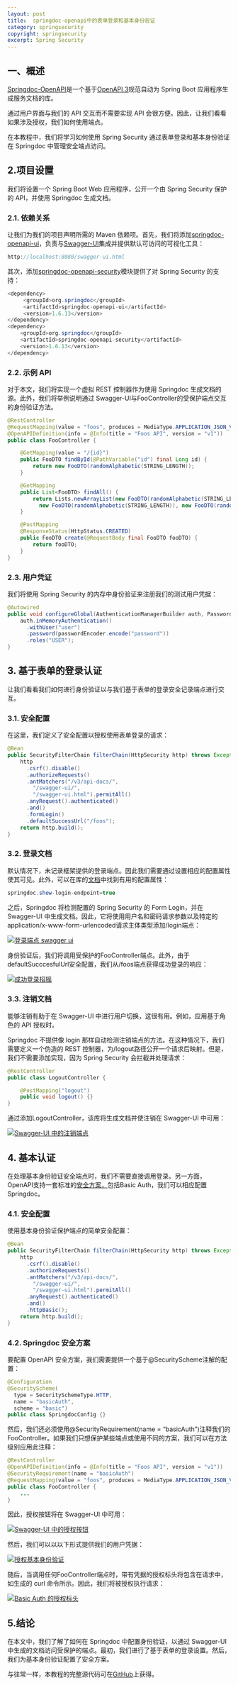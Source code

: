 ```yaml
---
layout: post
title:  springdoc-openapi中的表单登录和基本身份验证
category: springsecurity
copyright: springsecurity
excerpt: Spring Security
---
```


## 一、概述

[Springdoc-OpenAPI](https://springdoc.org/)是一个基于[OpenAPI 3](https://spec.openapis.org/oas/latest.html)规范自动为 Spring Boot 应用程序生成服务文档的库。

通过用户界面与我们的 API 交互而不需要实现 API 会很方便。因此，让我们看看如果涉及授权，我们如何使用端点。

在本教程中，我们将学习如何使用 Spring Security 通过表单登录和基本身份验证在 Springdoc 中管理安全端点访问。

## 2.项目设置

我们将设置一个 Spring Boot Web 应用程序，公开一个由 Spring Security 保护的 API，并使用 Springdoc 生成文档。

### 2.1. 依赖关系

让我们为我们的项目声明所需的 Maven 依赖项。首先，我们将添加[springdoc-openapi-ui](https://search.maven.org/artifact/org.springdoc/springdoc-openapi-ui/1.6.13/jar)，负责与[Swagger-UI](https://swagger.io/tools/swagger-ui/)集成并提供默认可访问的可视化工具：

```java
http://localhost:8080/swagger-ui.html
```

其次，添加[springdoc-openapi-security](https://search.maven.org/artifact/org.springdoc/springdoc-openapi-security/1.6.13/jar)模块提供了对 Spring Security 的支持：

```java
<dependency>
     <groupId>org.springdoc</groupId>
     <artifactId>springdoc-openapi-ui</artifactId>
     <version>1.6.13</version>
</dependency>
<dependency>
    <groupId>org.springdoc</groupId>
    <artifactId>springdoc-openapi-security</artifactId>
    <version>1.6.13</version>
</dependency>
```

### 2.2. 示例 API

对于本文，我们将实现一个虚拟 REST 控制器作为使用 Springdoc 生成文档的源。此外，我们将举例说明通过 Swagger-UI与FooController的受保护端点交互的身份验证方法。

```java
@RestController
@RequestMapping(value = "foos", produces = MediaType.APPLICATION_JSON_VALUE)
@OpenAPIDefinition(info = @Info(title = "Foos API", version = "v1"))
public class FooController {

    @GetMapping(value = "/{id}")
    public FooDTO findById(@PathVariable("id") final Long id) {
        return new FooDTO(randomAlphabetic(STRING_LENGTH));
    }

    @GetMapping
    public List<FooDTO> findAll() {
        return Lists.newArrayList(new FooDTO(randomAlphabetic(STRING_LENGTH)),
          new FooDTO(randomAlphabetic(STRING_LENGTH)), new FooDTO(randomAlphabetic(STRING_LENGTH)));
    }

    @PostMapping
    @ResponseStatus(HttpStatus.CREATED)
    public FooDTO create(@RequestBody final FooDTO fooDTO) {
        return fooDTO;
    }
}
```

### 2.3. 用户凭证

我们将使用 Spring Security 的内存中身份验证来注册我们的测试用户凭据：

```java
@Autowired
public void configureGlobal(AuthenticationManagerBuilder auth, PasswordEncoder passwordEncoder) throws Exception {
    auth.inMemoryAuthentication()
      .withUser("user")
      .password(passwordEncoder.encode("password"))
      .roles("USER");
}
```

## 3. 基于表单的登录认证

让我们看看我们如何进行身份验证以与我们基于表单的登录安全记录端点进行交互。

### 3.1. 安全配置

在这里，我们定义了安全配置以授权使用表单登录的请求：

```java
@Bean
public SecurityFilterChain filterChain(HttpSecurity http) throws Exception {
    http
      .csrf().disable()
      .authorizeRequests()
      .antMatchers("/v3/api-docs/",
        "/swagger-ui/",
        "/swagger-ui.html").permitAll()
      .anyRequest().authenticated()
      .and()
      .formLogin()
      .defaultSuccessUrl("/foos");
    return http.build();
}
```

### 3.2. 登录文档

默认情况下，未记录框架提供的登录端点。因此我们需要通过设置相应的配置属性使其可见。此外，可以在库的[文档](https://springdoc.org/#springdoc-openapi-core-properties)中找到有用的配置属性：

```java
springdoc.show-login-endpoint=true
```

之后，Springdoc 将检测配置的 Spring Security 的 Form Login，并在 Swagger-UI 中生成文档。因此，它将使用用户名和密码请求参数以及特定的application/x-www-form-urlencoded请求主体类型添加/login端点：

[![登录端点 swagger ui](https://www.baeldung.com/wp-content/uploads/2022/12/2_login-endpoint-swagger-ui.png)](https://www.baeldung.com/wp-content/uploads/2022/12/2_login-endpoint-swagger-ui.png)

身份验证后，我们将调用受保护的FooController端点。此外，由于defaultSucccesfulUrl安全配置，我们从/foos端点获得成功登录的响应：

[![成功登录招摇](https://www.baeldung.com/wp-content/uploads/2022/12/2_successful-login-swagger.png)](https://www.baeldung.com/wp-content/uploads/2022/12/2_successful-login-swagger.png)

### 3.3. 注销文档

能够注销有助于在 Swagger-UI 中进行用户切换，这很有用。例如，应用基于角色的 API 授权时。

Springdoc 不提供像 login 那样自动检测注销端点的方法。在这种情况下，我们需要定义一个伪造的 REST 控制器，为/logout路径公开一个请求后映射。但是，我们不需要添加实现，因为 Spring Security 会拦截并处理请求：

```java
@RestController
public class LogoutController {

    @PostMapping("logout")
    public void logout() {}
}
```

通过添加LogoutController，该库将生成文档并使注销在 Swagger-UI 中可用：

[![Swagger-UI 中的注销端点](https://www.baeldung.com/wp-content/uploads/2022/12/2_logout-controller-endpoint-swagger-ui.png)](https://www.baeldung.com/wp-content/uploads/2022/12/2_logout-controller-endpoint-swagger-ui.png)

## 4. 基本认证

在处理基本身份验证安全端点时，我们不需要直接调用登录。另一方面，OpenAPI支持一套标准的[安全方案，](https://swagger.io/docs/specification/authentication/)包括Basic Auth，我们可以相应配置Springdoc。

### 4.1. 安全配置

使用基本身份验证保护端点的简单安全配置：

```java
@Bean
public SecurityFilterChain filterChain(HttpSecurity http) throws Exception {
    http
      .csrf().disable()
      .authorizeRequests()
      .antMatchers("/v3/api-docs/",
        "/swagger-ui/",
        "/swagger-ui.html").permitAll()
      .anyRequest().authenticated()
      .and()
      .httpBasic();
    return http.build();
}
```

### 4.2. Springdoc 安全方案

要配置 OpenAPI 安全方案，我们需要提供一个基于@SecurityScheme注解的配置：

```java
@Configuration
@SecurityScheme(
  type = SecuritySchemeType.HTTP,
  name = "basicAuth",
  scheme = "basic")
public class SpringdocConfig {}
```

然后，我们还必须使用@SecurityRequirement(name = “basicAuth”)注释我们的FooController。如果我们只想保护某些端点或使用不同的方案，我们可以在方法级别应用此注释：

```java
@RestController
@OpenAPIDefinition(info = @Info(title = "Foos API", version = "v1"))
@SecurityRequirement(name = "basicAuth")
@RequestMapping(value = "foos", produces = MediaType.APPLICATION_JSON_VALUE)
public class FooController {
    ...
}
```

因此，授权按钮将在 Swagger-UI 中可用：

[![Swagger-UI 中的授权按钮](https://www.baeldung.com/wp-content/uploads/2022/12/2_authorize-button-swagger-ui.png)](https://www.baeldung.com/wp-content/uploads/2022/12/2_authorize-button-swagger-ui.png)

然后，我们可以以以下形式提供我们的用户凭据：

[![授权基本身份验证](https://www.baeldung.com/wp-content/uploads/2022/12/2_basic-authentication-form-swagger.png)](https://www.baeldung.com/wp-content/uploads/2022/12/2_basic-authentication-form-swagger.png)

随后，当调用任何FooController端点时，带有凭据的授权标头将包含在请求中，如生成的 curl 命令所示。因此，我们将被授权执行请求：

[![Basic Auth 的授权标头](https://www.baeldung.com/wp-content/uploads/2022/12/2_authorization-headers-swagger-ui.png)](https://www.baeldung.com/wp-content/uploads/2022/12/2_authorization-headers-swagger-ui.png)

## 5.结论

在本文中，我们了解了如何在 Springdoc 中配置身份验证，以通过 Swagger-UI 中生成的文档访问受保护的端点。最初，我们进行了基于表单的登录设置。然后，我们为基本身份验证配置了安全方案。

与往常一样，本教程的完整源代码可在[GitHub](https://github.com/tuyucheng7/taketoday-tutorial4j/tree/master/spring-security-modules)上获得。